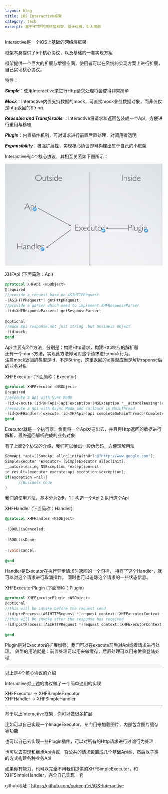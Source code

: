 ```yaml
---
layout: blog
title: iOS Interactive框架
category: tech
excerpt: 基于HTTP的网络层框架，设计优雅，令人陶醉
---
```


Interactive是一个iOS上基础的网络层框架

框架本身提供了5个核心协议，以及基础的一套实现方案

框架提供一个巨大的扩展与增强空间，使用者可以在系统的实现方案上进行扩展，自己实现核心协议。

特性： 

***Simple***：使用Interactive来进行Http请求处理将会变得非常简单

***Mock***：Interactive内置支持数据的mock，可直接mock业务数据对象，而非仅仅是http返回的String

***Reusable and Transferable*** ：Interactive将请求和返回包装成一个Api，方便进行重用与移植

***Plugin***：内置插件机制，可对请求进行前置后置处理，对调用者透明

***Expansibility***：极强扩展性，实现核心协议即可构建出属于自己的小框架

Interactive有4个核心协议，其相互关系如下图所示：

<img src="/assets/images/interaceive/protocols.png"/>

XHFApi (下面简称：Api)

```objective-c
@protocol XHFApi <NSObject>
@required
//provide a request base on ASIHTTPRequest  
-(ASIHTTPRequest*) getHttpRequest;
//provide a parser which need to implement XHFResponseParser
-(id<XHFResponseParser>) getResponseParser;

@optional
//mock Api response,not just string ,but business object
-(id)mock;
@end
```
Api 主要有2个方法，分别是：构建Http请求，构建Http响应的解析器  
还有一个mock方法，实现此方法即可对这个请求进行mock行为。  
注意mock返回的类型是id，不是String，这里返回的id类型应当是解析rsponse后的业务对象  

XHFExecutor (下面简称：Executor)

```objective-c
@protocol XHFExecutor <NSObject>
@required
//execute a Api with Sync Mode
-(id)execute:(id<XHFApi>)api exception:(NSException *__autoreleasing*)exception;
//execute a Api with Async Mode and callback in MainThread
-(id<XHFHandler>)execute:(id<XHFApi>)api completeOnMainThread:(CompleteCallback)callback;
@end
```
Executor就是一个执行器，负责将一个Api发送出去，并且将Http返回的数据进行解析，最终返回解析完成的业务对象

有了上面2个协议的介绍，我们可以给出一段伪代码，方便理解用法

```objective-c
SomeApi *api=[[SomeApi alloc]initWithUrl:@"http://www.google.com"];
SimpleExecutor *executor=[[SimpleExecutor alloc]init];
__autoreleasing NSException *exception=nil;
id result=[executor execute:api exception:&exception];
if(exception!=nil){
      //Business Code
}
```
我们的使用方法，基本分为2步。1：构造一个Api  2.执行这个Api  

XHFHandler (下面简称：Handler)

```objective-c
@protocol XHFHandler <NSObject>

-(BOOL)isCanceled;

-(BOOL)isDone;

-(void)cancel;

@end
```
Handler是Executor在执行异步请求时返回的一个句柄，
持有了这个Handler，就可以对这个请求进行取消操作。
同时也可以追踪这个请求的一些状态信息。

XHFExecutorPlugin (下面简称：Plugin)

```objective-c
@protocol XHFExecutorPlugin <NSObject>
@optional
//this will be invoke before the request send
-(id)preProcess:(ASIHTTPRequest *)request context:(XHFExecutorContext *)context api:(id<XHFApi>)api;
//this will be invoke after the response has received
-(id)postProcess:(ASIHTTPRequest *)request context:(XHFExecutorContext *)context api:(id<XHFApi>)api;

@end
```
Plugin是对Executor的扩展增强，我们可以在execute前后对Api或者请求进行处理。
典型的用法就是：前置处理可以用来做缓存，后置处理可以用来做重登陆处理

***

以上是4个核心协议的介绍

Interactive对上述的协议做了一个简单通用的实现

XHFExecutor -> XHFSimpleExecutor  
XHFHandler  -> XHFSimpleHandler  

***

基于以上Interactive框架，你可以做很多扩展

比如可以自己实现一个ImageExecutor，专门用来加载图片，内部包含图片缓存等功能

也可以自己去实现一些Plugin插件，可以对所有的Http请求进行过滤行为处理

也可以去实现和继承Api协议，将公共的请求设置成几个基础Api类，然后以子类的方式构建各种业务Api

如果你有能力，也可以完全不用我们提供的XHFSimpleExecutor，和XHFSimpleHandler，完全自己实现一套


github地址：<a href="https://github.com/xuhengfei/iOS-Interactive" >https://github.com/xuhengfei/iOS-Interactive</a>



